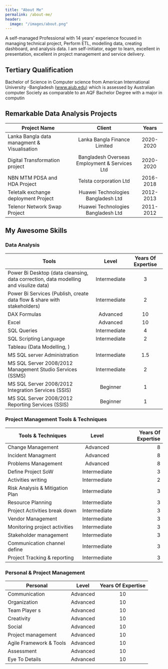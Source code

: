 ```yaml
---
title: "About Me"
permalink: /about-me/
header:
  image: "/images/about.png"
---
```


 A self-managed Professional with 14 years’ experience focused in managing technical project, Perform ETL, modelling data, creating dashboard, and analysis data. I am self-initiator, eager to learn, excellent in presentation, excellent in project management and service delivery.

## Tertiary Qualification 

Bachelor of Science in Computer science from American International University -Bangladesh 
(www.aiub.edu) which is assessed by Australian computer Society as comparable to an AQF Bachelor Degree with a major in computin 

## Remarkable Data Analysis Projects

| Project Name                                     |Client                                          | Years                            |
| -------------------------------------------------|:----------------------------------------------:| :-------------------------------:|
| Lanka Bangla data managment & Visualisation      | Lanka Bangla Finance Limited                   | 2020-2020                        |
| Digital Transformation project                   | Bangladesh Overseas Employment & Services Ltd  | 2020-2020                        |
| NBN MTM PDSA and HDA Project                     | Telsta corporation Ltd                         | 2016-2018                        |
| Teletalk exchange deployment Project             | Huawei Technologies Bangladesh Ltd             | 2012-2013                        |
| Telenor Network Swap Project                     | Huawei Technologies Bangladesh Ltd             | 2011-2012                        |

## My Awesome Skills


### Data Analysis 

| Tools                                                                                        |Level                   | Years Of Expertise               |
| -------------------------------------------------------------------------------------------- |:----------------------:| :-------------------------------:|
| Power Bi Desktop (data cleansing, data correction, data modelling and visulize data)         | Intermediate           | 3                                |
| Power Bi Services (Publish, create data flow & share with stakeholders)                      | Intermediate           | 2                                |
| DAX Formulas                                                                                 | Advanced               | 10                               |
| Excel                                                                                        | Advanced               | 10                               |
| SQL Queries                                                                                  | Intermediate           | 4                                |
| SQL Scripting Language                                                                       | Intermediate           | 2                                |
| Tableau (Data Modelling, )                                                                                      | 
| MS SQL server Administration                                                                 | Intermediate           | 1.5                              |
| MS SQL Server 2008/2012 Management Studio Services (SSMS)                                    | Intermediate           | 2                                |
| MS SQL Server 2008/2012 Integration Services (SSIS)                                          | Beginner               | 1                                |
| MS SQL Server 2008/2012 Reporting Services (SSIS)                                            | Beginner               | 1                                |


### Project Management Tools & Techniques 

|            Tools & Techniques                  |         Level          |      Years Of Expertise          |
| ---------------------------------------------- |:----------------------:| --------------------------------:|
| Change Management                              |  Advanced              | 8                                |
| Incident Managment                             |  Advanced              | 8                                |
| Problems Management                            |  Advanced              | 8                                |
| Define Project SoW                             |  Intermediate          | 3                                |
| Activities writing                             |  Intermediate          | 2                                |
| Risk Analysis & Mitigation Plan                |  Intermediate          | 3                                |
| Resource Planning                              |  Intermediate          | 3                                |
| Project Activities break down                  |  Intermediate          | 3                                |
| Vendor Management                              |  Intermediate          | 3                                |
| Monitoring project activities                  |  Intermediate          | 3                                |
| Stakeholder management                         |  Intermediate          | 3                                |
| Communication channel define                   |  Intermediate          | 3                                |
| Project  Tracking & reporting                  |  Intermediate          | 3                                |


### Personal & Project Management
 
| Personal                                                                                    | Level                            | Years Of Expertise               |
| ------------------------------------------------------------------------------------------- |:--------------------------------:| :-------------------------------:|
| Communication                                                                               | Advanced                         | 10                               |
| Organization                                                                                | Advanced                         | 10                               |
| Team Player s                                                                               | Advanced                         | 10                               |
| Creativity                                                                                  | Advanced                         | 10                               |
| Social                                                                                      | Advanced                         | 10                               |
| Project management                                                                          | Advanced                         | 10                               |
| Agile Framework & Tools                                                                     | Advanced                         | 10                               |
| Assessment                                                                                  | Advanced                         | 10                               |
| Eye To Details                                                                              | Advanced                         | 10                               |





  